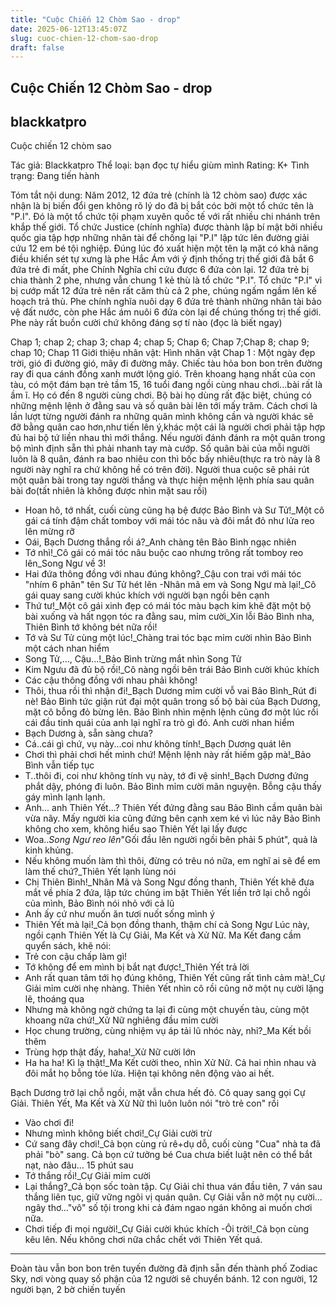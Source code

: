 ```yaml
---
title: "Cuộc Chiến 12 Chòm Sao - drop"
date: 2025-06-12T13:45:07Z
slug: cuoc-chien-12-chom-sao-drop
draft: false
---
```


## Cuộc Chiến 12 Chòm Sao - drop

## blackkatpro

Cuộc chiến 12 chòm sao
 

Tác giả: Blackkatpro
Thể loại: bạn đọc tự hiểu giùm mình
Rating: K+
Tình trạng: Đang tiến hành
 
 
Tóm tắt nội dung:
Năm 2012, 12 đứa trẻ (chính là 12 chòm sao) được xác nhận là bị biến đổi gen không rõ lý do đã bị bắt cóc bởi một tổ chức tên là "P.I". Đó là một tổ chức tội phạm xuyên quốc tế với rất nhiều chi nhánh trên khắp thế giới.
Tổ chức Justice (chính nghĩa) được thành lập bí mật bởi nhiều quốc gia tập hợp những nhân tài để chống lại "P.I" lập tức lên đường giải cứu 12 em bé tội nghiệp. Đúng lúc đó xuất hiện một tên lạ mặt có khả năng điều khiển sét tự xưng là phe Hắc Ám với ý định thống trị thế giới đã bắt 6 đứa trẻ đi mất, phe Chính Nghĩa chỉ cứu được 6 đứa còn lại. 12 đứa trẻ bị chia thành 2 phe, nhưng vẫn chung 1 kẻ thù là tổ chức "P.I". Tổ chức "P.I" vì bị cướp mất 12 đứa trẻ nên rất căm thù cả 2 phe, chúng ngấm ngầm lên kế hoạch trả thù. Phe chính nghĩa nuôi dạy 6 đứa trẻ thành những nhân tài bảo vệ đất nước, còn phe Hắc ám nuôi 6 đứa còn lại để chúng thống trị thế giới. Phe này rất buồn cười chứ không đáng sợ tí nào (đọc là biết ngay)
 
 
 
 
Chap 1; chap 2; chap 3; chap 4; chap 5; Chap 6; Chap 7;Chap 8; chap 9; chap 10; Chap 11
Giới thiệu nhân vật:
Hình nhân vật​ 
Chap 1 :
Một ngày đẹp trời, gió đi đường gió, mây đi đường mây. Chiếc tàu hỏa bon bon trên đường ray đi qua cánh đồng xanh mướt lộng gió. Trên khoang hạng nhất của con tàu, có một đám bạn trẻ tầm 15, 16 tuổi đang ngồi cùng nhau chơi...bài rất là ầm ĩ. Họ có đến 8 người cùng chơi. Bộ bài họ dùng rất đặc biệt, chúng có những mệnh lệnh ở đằng sau và số quân bài lên tới mấy trăm. Cách chơi là lần lượt từng người đánh ra những quân mình không cần và người khác sẽ đỡ bằng quân cao hơn,như tiến lên ý,khác một cái là người chơi phải tập hợp đủ hai bộ tứ liền nhau thì mới thắng. Nếu người đánh đánh ra một quân trong bộ mình định sẵn thì phải nhanh tay mà cướp. Số quân bài của mỗi người luôn là 8 quân, đánh ra bao nhiêu con thì bốc bấy nhiêu(thực ra trò này là 8 người này nghĩ ra chứ không hề có trên đời). Người thua cuộc sẽ phải rút một quân bài trong tay người thắng và thực hiện mệnh lệnh phía sau quân bài đo(tất nhiên là không được nhìn mặt sau rồi)
- Hoan hô, tớ nhất, cuối cùng cũng hạ bệ được Bảo Bình và Sư Tử!_Một cô gái cá tính đậm chất tomboy với mái tóc nâu và đôi mắt đỏ như lửa reo lên mừng rỡ 
- Oái, Bạch Dương thắng rồi á?_Anh chàng tên Bảo Bình ngạc nhiên
- Tớ nhì!_Cô gái có mái tóc nâu buộc cao nhưng trông rất tomboy reo lên_Song Ngư về 3!
- Hai đứa thông đồng với nhau đúng không?_Cậu con trai với mái tóc "nhím 6 phân" tên Sư Tử hét lên 
-Nhân mã em và Song Ngư mà lại!_Cô gái quay sang cười khúc khích với người bạn ngồi bên cạnh
- Thứ tư!_Một cô gái xinh đẹp có mái tóc màu bạch kim khẽ đặt một bộ bài xuống và hất ngọn tóc ra đằng sau, mỉm cười_Xin lỗi Bảo Bình nha, Thiên Bình tớ không bét nữa rồi!
- Tớ và Sư Tử cùng một lúc!_Chàng trai tóc bạc mỉm cười nhìn Bảo Bình một cách nhan hiểm
- Song Tử,..., Cậu...!_Bảo Bình trừng mắt nhìn Song Tử
- Kim Ngưu đã đủ bộ rồi!_Cô nàng ngồi bên trái Bảo Bình cười khúc khích
- Các cậu thông đồng với nhau phải không!
- Thôi, thua rồi thì nhận đi!_Bạch Dương mỉm cười vỗ vai Bảo Bình_Rút đi nè!
Bảo Bình tức giận rút đại một quân trong số bộ bài của Bạch Dương, mặt cô bỗng đỏ bừng lên. Bảo Bình nhìn mệnh lệnh cũng đơ một lúc rồi cái đầu tinh quái của anh lại nghĩ ra trò gì đó. Anh cười nhan hiểm
- Bạch Dương à, sẵn sàng chưa?
- Cá..cái gì chứ, vụ này...coi như không tính!_Bạch Dương quát lên
- Chơi thì phải chơi hết mình chứ! Mệnh lệnh này rất hiếm gặp mà!_Bảo Bình vẫn tiếp tục
- T..thôi đi, coi như không tính vụ này, tớ đi vệ sinh!_Bạch Dương đứng phắt dậy, phóng đi luôn. Bảo Bình mỉm cười mãn nguyện. Bỗng cậu thấy gáy mình lạnh lạnh.
- Anh... anh Thiên Yết...?
Thiên Yết đứng đằng sau Bảo Bình cầm quân bài vừa nãy. Mấy người kia cũng đứng bên cạnh xem ké vì lúc nãy Bảo Bình không cho xem, không hiểu sao Thiên Yết lại lấy được
- Woa.._Song Ngư reo lên_"Gối đầu lên người ngồi bên phải 5 phút", quả là kinh khủng.
- Nếu không muốn làm thì thôi, đừng có trêu nó nữa, em nghĩ ai sẽ để em làm thế chứ?_Thiên Yết lạnh lùng nói
- Chị Thiên Bình!_Nhân Mã và Song Ngư đồng thanh, Thiên Yết khẽ đưa mắt về phía 2 đứa, lập tức chúng im bặt
Thiên Yết liền trở lại chỗ ngồi của mình, Bảo Bình nói nhỏ với cả lũ
- Anh ấy cứ như muốn ăn tươi nuốt sống mình ý
- Thiên Yết mà lại!_Cả bọn đồng thanh, thậm chí cả Song Ngư
Lúc này, ngồi cạnh Thiên Yết là Cự Giải, Ma Kết và Xử Nữ. Ma Kết đang cầm quyển sách, khẽ nói:
- Trẻ con cậu chấp làm gì!
- Tớ không để em mình bị bắt nạt được!_Thiên Yết trả lời
- Anh rất quan tâm tới họ đúng không, Thiên Yết cũng rất tình cảm mà!_Cự Giải mỉm cười nhẹ nhàng. Thiên Yết nhìn cô rồi cũng nở một nụ cười lặng lẽ, thoáng qua
- Nhưng mà không ngờ chứng ta lại đi cùng một chuyến tàu, cùng một khoang nữa chứ!_Xử Nữ nghiêng đầu mỉm cười
- Học chung trường, cùng nhiệm vụ áp tải lũ nhóc này, nhỉ?_Ma Kết bồi thêm
- Trùng hợp thật đấy, haha!_Xử Nữ cười lớn
- Ha ha ha! Kì lạ thật!_Ma Kết cười theo, nhìn Xử Nữ. Cả hai nhìn nhau và đôi mắt họ bỗng tóe lửa. Hiện tại không nên động vào ai hết.
 
Bạch Dương trở lại chỗ ngồi, mặt vẫn chưa hết đỏ. Cô quay sang gọi Cự Giải. Thiên Yết, Ma Kết và Xử Nữ thì luôn luôn nói "trò trẻ con" rồi
- Vào chơi đi!
- Nhưng mình không biết chơi!_Cự Giải cười trừ
- Cứ sang đây chơi!_Cả bọn cùng rủ rê+dụ dỗ, cuối cùng "Cua" nhà ta đã phải "bò" sang. Cả bọn cứ tưởng bé Cua chưa biết luật nên có thể bắt nạt, nào đâu...
15 phút sau
- Tớ thắng rồi!_Cự Giải mỉm cười
- Lại thắng?_Cả bọn sốc toàn tập. Cự Giải chỉ thua ván đầu tiên, 7 ván sau thắng liên tục, giữ vững ngôi vị quán quân. Cự Giải vẫn nở một nụ cười... ngây thơ..."vô" số tội trong khi cả đám ngao ngán không ai muốn chơi nữa. 
- Chơi tiếp đi mọi người!_Cự Giải cười khúc khích
-Ôi trời!_Cả bọn cùng kêu lên. Nếu không chơi nữa chắc chết với Thiên Yết quá. 
***
Đoàn tàu vẫn bon bon trên tuyến đường đã định sẵn đến thành phố Zodiac Sky, nơi vòng quay số phận của 12 người sẽ chuyển bánh. 12 con người, 12 người bạn, 2 bờ chiến tuyến
